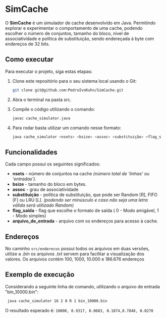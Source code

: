 # SimCache

O **SimCache** é um simulador de cache desenvolvido em Java. Permitindo explorar e experimentar o comportamento de uma cache, podendo escolher o número de conjuntos, tamanho do bloco, nível de associatividade e política de substituição, sendo endereçada à byte com endereços de 32 bits.

## Como executar

Para executar o projeto, siga estas etapas:

1. Clone este repositório para o seu sistema local usando o Git:

    ```bash
    git clone git@github.com:PedroIvoKuhn/SimCache.git
    ```
    
2. Abra o terminal na pasta src.

3. Compile o código utilizando o comando:

    ```bash
    javac cache_simulator.java
    ```

4. Para rodar basta utilizar um comando nesse formato:

    ```bash
    java cache_simulator <nsets> <bsize> <assoc> <substituição> <flag_saida> <arquivo_de_entrada>
    ```
    
## Funcionalidades

Cada campo possui os seguintes significados:

  - **nsets** - número de conjuntos na cache *(número total de 'linhas' ou 'entradas').*
  - **bsize** - tamanho do bloco em bytes.
  - **assoc** - grau de associatividade
  - **substituição** - política de substituição, que pode ser Random [R], FIFO [F] ou LRU [L]. *(podendo ser minúsculo e caso não seja uma letra válida será utilizado Random)*
  - **flag_saida** - flag que escolhe o formato de saída ( 0 - Modo amigável, 1 - Modo simples)
  - **arquivo_de_entrada** - arquivo com os endereços para acesso à cache.

## Endereços

No caminho `src/enderecos` possui todos os arquivos em duas versões, utilize a _.bin_ os arquivos _.txt_ servem para facilitar a visualização dos valores. Os arquivos contém 100, 1000, 10.000 e 186.676 endereços
  
## Exemplo de execução

Considerando a seguinte linha de comando, utilizando o arquivo de entrada "bin_10000.bin":
```bash
 java cache_simulator 16 2 8 R 1 bin_10000.bin
```
O resultado esperado é: `10000, 0.9317, 0.0683, 0.1874,0.7848, 0.0278`

